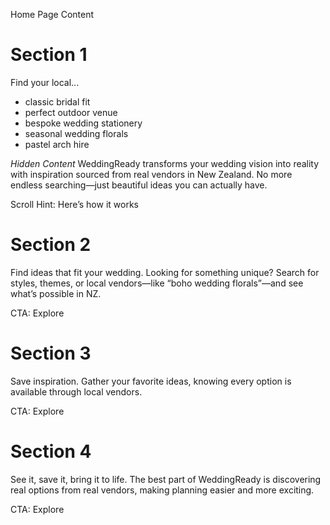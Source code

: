 Home Page Content

# Section 1

Find your local...
- classic bridal fit
- perfect outdoor venue
- bespoke wedding stationery
- seasonal wedding florals
- pastel arch hire

_Hidden Content_
WeddingReady transforms your wedding vision into reality with inspiration sourced from real vendors in New Zealand. No more endless searching—just beautiful ideas you can actually have.

Scroll Hint: Here’s how it works

# Section 2

Find ideas that fit your wedding.
Looking for something unique? Search for styles, themes, or local vendors—like “boho wedding florals”—and see what’s possible in NZ.

CTA: Explore

# Section 3

Save inspiration.
Gather your favorite ideas, knowing every option is available through local vendors.

CTA: Explore

# Section 4

See it, save it, bring it to life.
The best part of WeddingReady is discovering real options from real vendors, making planning easier and more exciting.

CTA: Explore

